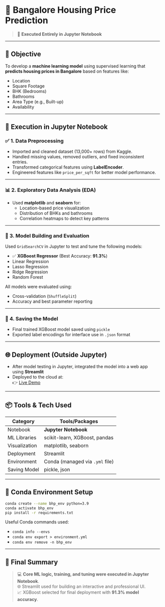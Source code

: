 

# 🏡 Bangalore Housing Price Prediction  
> 📍 **Executed Entirely in Jupyter Notebook**

---

## 🎯 Objective
To develop a **machine learning model** using supervised learning that **predicts housing prices in Bangalore** based on features like:
- Location  
- Square Footage  
- BHK (Bedrooms)  
- Bathrooms  
- Area Type (e.g., Built-up)  
- Availability  

---

## 📒 Execution in Jupyter Notebook

### ✅ 1. **Data Preprocessing**
- Imported and cleaned dataset (13,000+ rows) from Kaggle.
- Handled missing values, removed outliers, and fixed inconsistent entries.
- Transformed categorical features using **LabelEncoder**.
- Engineered features like `price_per_sqft` for better model performance.

---

### 📊 2. **Exploratory Data Analysis (EDA)**
- Used **matplotlib** and **seaborn** for:
  - Location-based price visualization
  - Distribution of BHKs and bathrooms
  - Correlation heatmaps to detect key patterns

---

### 🤖 3. **Model Building and Evaluation**
Used `GridSearchCV` in Jupyter to test and tune the following models:
- ✅ **XGBoost Regressor** (Best Accuracy: **91.3%**)
- Linear Regression  
- Lasso Regression  
- Ridge Regression  
- Random Forest  

All models were evaluated using:
- Cross-validation (`ShuffleSplit`)
- Accuracy and best parameter reporting

---

### 💾 4. **Saving the Model**
- Final trained XGBoost model saved using `pickle`
- Exported label encodings for interface use in `.json` format

---

## 🌐 Deployment (Outside Jupyter)
- After model testing in Jupyter, integrated the model into a web app using **Streamlit**
- Deployed to the cloud at:  
  👉 [Live Demo](https://banglorepricepredictionmodel-maeygznd2fmnogvyxjtcwq.streamlit.app/)

---

## 📦 Tools & Tech Used
| Category       | Tools/Packages                 |
|----------------|--------------------------------|
| Notebook       | **Jupyter Notebook**           |
| ML Libraries   | scikit-learn, XGBoost, pandas  |
| Visualization  | matplotlib, seaborn            |
| Deployment     | Streamlit                      |
| Environment    | Conda (managed via `.yml` file)|
| Saving Model   | pickle, json                   |

---

## 🧪 Conda Environment Setup

```bash
conda create --name bhp_env python=3.9
conda activate bhp_env
pip install -r requirements.txt
```

Useful Conda commands used:
- `conda info --envs`
- `conda env export > environment.yml`
- `conda env remove -n bhp_env`

---

## 🧠 Final Summary

> 💻 **Core ML logic, training, and tuning were executed in Jupyter Notebook**.  
> 🌐 Streamlit used for building an interactive and professional UI.  
> 📈 XGBoost selected for final deployment with **91.3% model accuracy**.

